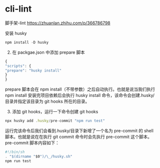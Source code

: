 # cli-lint
脚手架-lint
https://zhuanlan.zhihu.com/p/366786798



安装 husky

```js
npm install -D husky
```

2. 在 packgae.json 中添加 prepare 脚本

```js
{
"scripts": {
"prepare": "husky install"
}
}
```

prepare 脚本会在 npm install（不带参数）之后自动执行。也就是说当我们执行 npm install 安装完项目依赖后会执行 husky install 命令，该命令会创建.husky/目录并指定该目录为 git hooks 所在的目录。

3. 添加 git hooks，运行一下命令创建 git hooks

```js
npx husky add .husky/pre-commit "npm run test"
```

运行完该命令后我们会看到.husky/目录下新增了一个名为 pre-commit 的 shell 脚本。也就是说在在执行 git commit 命令时会先执行 pre-commit 这个脚本。pre-commit 脚本内容如下：

```js
#!/bin/sh
. "$(dirname "$0")/\_/husky.sh"
npm run test
```